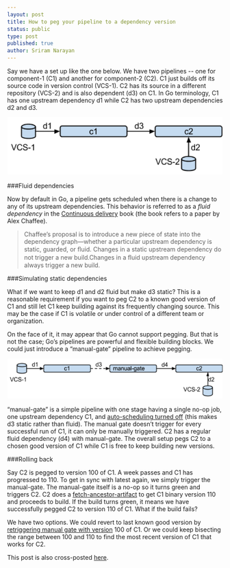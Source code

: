 ```yaml
---
layout: post
title: How to peg your pipeline to a dependency version
status: public
type: post
published: true
author: Sriram Narayan
---
```


Say we have a set up like the one below. We have two pipelines -- one for component-1 (C1) and another for component-2 (C2). C1 just builds off its source code in version control (VCS-1). C2 has its source in a different repository (VCS-2) and is also dependent (d3) on C1. In Go terminology, C1 has one upstream dependency d1 while C2 has two upstream dependencies d2 and d3.

![](/assets/images/blog/sriram-peg1_0.png)


###Fluid dependencies

Now by default in Go, a pipeline gets scheduled when there is a change to any of its upstream dependencies. This behavior is referred to as a *fluid dependency* in the [Continuous delivery](http://continuousdelivery.com/) book (the book refers to a paper by Alex Chaffee).

>Chaffee’s proposal is to introduce a new piece of state into the dependency graph—whether a particular upstream dependency is static, guarded, or ﬂuid. Changes in a static upstream dependency do not trigger a new build.Changes in a ﬂuid upstream dependency always trigger a new build.


###Simulating static dependencies

What if we want to keep d1 and d2 fluid but make d3 static? This is a reasonable requirement if you want to peg C2 to a known good version of C1 and still let C1 keep building against its frequently changing source. This may be the case if C1 is volatile or under control of a different team or organization.

On the face of it, it may appear that Go cannot support pegging. But that is not the case; Go’s pipelines are powerful and flexible building blocks. We could just introduce a “manual-gate” pipeline to achieve pegging.

![](/assets/images/blog/sriram-peg2.png)


“manual-gate” is a simple pipeline with one stage having a single no-op job, one upstream dependency C1, and [auto-scheduling turned off](http://www.go.cd/documentation/user/current/configuration/configuration_reference.html#approval) (this makes d3 static rather than fluid). The manual gate doesn’t trigger for every successful run of C1, it can only be manually triggered. C2 has a regular fluid dependency (d4) with manual-gate. The overall setup pegs C2 to a chosen good version of C1 while C1 is free to keep building new versions.


###Rolling back

Say C2 is pegged to version 100 of C1. A week passes and C1 has progressed to 110. To get in sync with latest again, we simply trigger the manual-gate. The manual-gate itself is a no-op so it turns green and triggers C2. C2 does a [fetch-ancestor-artifact](http://www.go.cd/documentation/user/current/configuration/managing_dependencies.html#fetching-artifacts-from-an-upstream-pipeline) to get C1 binary version 110 and proceeds to build. If the build turns green, it means we have successfully pegged C2 to version 110 of C1. What if the build fails?

We have two options. We could revert to last known good version by [retriggering manual gate with version](http://www.go.cd/documentation/user/current/advanced_usage/trigger_with_options.html) 100 of C1. Or we could keep bisecting the range between 100 and 110 to find the most recent version of C1 that works for C2.


<div class="highlight">This post is also cross-posted <a href="http://www.thoughtworks.com/insights/blog/how-peg-your-pipeline-dependency-version">here</a>.</div>
